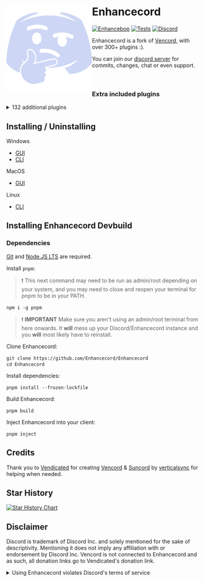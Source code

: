 # Enhancecord [<img src="./browser/icon.png" width="225" align="left" alt="Enhancecord">](https://github.com/Enhancecord/Enhancecord)

[![Enhancebop](https://img.shields.io/badge/Enhancebop-grey?style=flat)](https://github.com/Enhancecord/Enhancebop)
[![Tests](https://github.com/Enhancecord/Enhancecord/actions/workflows/test.yml/badge.svg?branch=main)](https://github.com/Enhancecord/Enhancecord/actions/workflows/test.yml)
[![Discord](https://img.shields.io/discord/1207691698386501634.svg?color=768AD4&label=Discord&logo=discord&logoColor=white)](https://discord.gg/5Xh2W87egW)

Enhancecord is a fork of [Vencord](https://github.com/Vendicated/Vencord), with over 300+ plugins :).

You can join our [discord server](https://discord.gg/5Xh2W87egW) for commits, changes, chat or even support.<br><br></br>

### Extra included plugins
<details>
<summary>132 additional plugins</summary>

- AllCallTimers by MaxHerbold & D3SOX
- AltKrispSwitch by newwares
- AmITyping by MrDiamond
- Anammox by Kyuuhachi
- AtSomeone by Joona
- DecodeBase64 by ThePirateStoner
- BetterActivities by D3SOX, Arjix, AutumnVN
- BetterBanReasons by Inbestigator
- BetterInvites by iamme
- BetterQuickReact by Ven & Sqaaakoi
- BetterUserArea by Samwich
- BlockKeywords by catcraft
- BlockKrsip by D3SOX
- BypassStatus by Inbestigator & thororen
- ChannelTabs by TheSun, TheKodeToad, keifufu, Nickyux
- CleanChannelName by AutumnVN
- ClientSideBlock by Samwich
- CommandPalette by Ethan
- CopyUserMention by Cortex & castdrian
- CustomSounds by TheKodeToad & SpikeHD
- CuteAnimeBoys by ShadyGoat
- CuteNekos by echo
- CutePats by thororen
- ChannelBadges by Creations
- CharacterCounter by Creations
- Demonstration by Samwich
- DisableCameras by Joona
- DoNotLeak by Perny
- DontFilterMe by Samwich
- DoubleCounterBypass by nyx
- EmojiDumper by Cortex, Samwich, Woosh
- Encryptcord by Inbestigator
- EnhancecordCSS by thororen, Panniku, Dablulite, Coolesding, MiniDiscordThemes, LuckFire, gold_me
- ExportContacts by dat_insanity
- FindReply by newwares
- FrequentQuickSwitcher by Samwich
- FriendshipRanks by Samwich
- FriendTags by Samwich
- GensokyoRadioRPC by RyanCaoDev & Prince527
- GifRoulette by Samwich
- Glide by Samwich
- GlobalBadges by HypedDomi & Hosted by Wolfie
- GodMode by Tolgchu
- GoodPerson by nin0dev & mantikafasi
- GoogleThat by Samwich
- Grammar by Samwich
- GrammarFix by unstream
- HideMessage by Hanzy
- HideServers by bepvte
- HolyNotes by Wolfie
- HomeTyping by Samwich
- HopOn by ImLvna
- Husk by nin0dev
- Identity by Samwich
- IgnoreTerms by D3SOX
- InRole by nin0dev
- IrcColors by Grzesiek11
- IRememberYou by zoodogood
- ImagePreview by Creations
- Jumpscare by Surgedevs
- JumpToStart by Samwich
- KeyboardSounds by HypedDomi
- KeywordNotify by camila314 & x3rt
- LimitMiddleClickPaste by nobody (Dev didnt put an author)
- LoginWithQR by nexpid
- MediaDownloader by Colorman (Discord desktop only)
- MediaPlaybackSpeed by D3SOX
- Meow by Samwich
- MessageColors by Hen
- MessageLinkTooltip by Kyuuhachi
- MessageLoggerEnhanced by Aria
- MessageTranslate by Samwich
- ModalFade by Kyuuhachi
- MoreStickers by Leko & Arjix
- NewPluginsManager by Sqaaakoi
- NoAppsAllowed by kvba
- NoBulletPoints by Samwich
- NoDefaultEmojis by Samwich
- NoDeleteSafety by Samwich
- NoMirroredCamera by Nyx
- NoModalAnimation by AutumnVN
- NoNitroUpsell by thororen
- NoRoleHeaders by Samwich
- NotificationTitle by Kyuuhachi
- OnePingPerDM by ProffDea
- PlatformSpoofer by Drag
- PurgeMessages by bhop & nyx
- PinIcon by iamme
- QuestCompleter by HappyEnderman & SerStars (Maintained by thororen)
- QuestionMarkReplacement by nyx
- Quoter by Samwich
- RepeatMessage by Tolgchu
- ReplaceActivityTypes by Nyako
- ReplyPingControl by ant0n & MrDiamond
- RPCStats by Samwich
- ScreenRecorder by AutumnVN (Vesktop & Enhancebop only)
- SearchFix by Jaxx
- SekaiStickers by MaiKokain
- SidebarChat by Joona
- Shakespearean by vmohammad (Dev build only)
- ShowBadgesInChat by Inbestigator & KrystalSkull
- Slap by Korbo
- SoundBoardLogger by Moxxie, fres, echo (Maintained by thororen)
- StatusPresets by iamme
- StatusWhilePlaying by thororen (Desktop app only)
- SteamStatusSync by niko
- StickerBlocker by Samwich
- TalkInReverse by Tolgchu
- TeX by Kyuuhachi
- TextToSpeech by Samwich
- ThemeLibrary by Fafa
- Timezones by Aria
- Title by Kyuuhachi
- TosuRPC by AutumnVN
- Translate+ by Prince527 & Ven
- UnitConverter by sadan
- UnlimitedAccounts by thororen
- UnreadCountBadge by Joona
- UserPFP by nexpid & thororen
- UwUifier by echo
- VCSupport by thororen
- VencordRPC by AutumnVN
- VideoSpeed by Samwich
- ViewRaw2 by Kyuuhachi
- VoiceChannelLog by Sqaaakoi (Maintained by thororen)
- VoiceChatUtilities by D3SOX
- VoiceJoinMessages by Sqaaakoi (Maintained by thororen & Dev build only)
- WebpackTarball by Kyuuhachi
- WhosWatching by fres
- WigglyText by nexpid
- Woof by Samwich
- WriteUpperCase by Samwich & KrystalSkull
- YoutubeDescription by arHSM

</details>


## Installing / Uninstalling

Windows
- [GUI](https://github.com/Enhancecord/Enhancelotl/releases/latest/download/Enhancelotl.exe)
- [CLI](https://github.com/Enhancecord/Enhancelotl/releases/latest/download/EnhancelotlCli.exe)

MacOS
- [GUI](https://github.com/Enhancecord/Enhancelotl/releases/latest/download/Enhancelotl.MacOS.zip)

Linux
- [CLI](https://github.com/Enhancecord/Enhancelotl/releases/latest/download/EnhancelotlCli-Linux)


## Installing Enhancecord Devbuild

### Dependencies
[Git](https://git-scm.com/download) and [Node.JS LTS](https://nodejs.dev/en/) are required.

Install `pnpm`:

> :exclamation: This next command may need to be run as admin/root depending on your system, and you may need to close and reopen your terminal for pnpm to be in your PATH.

```shell
npm i -g pnpm
```

> :exclamation: **IMPORTANT** Make sure you aren't using an admin/root terminal from here onwards. It **will** mess up your Discord/Enhancecord instance and you **will** most likely have to reinstall.

Clone Enhancecord:

```shell
git clone https://github.com/Enhancecord/Enhancecord
cd Enhancecord
```

Install dependencies:

```shell
pnpm install --frozen-lockfile
```

Build Enhancecord:

```shell
pnpm build
```
Inject Enhancecord into your client:

```shell
pnpm inject
```

## Credits

Thank you to [Vendicated](https://github.com/Vendicated) for creating [Vencord](https://github.com/Vendicated/Vencord) & [Suncord](https://github.com/verticalsync/Suncord) by [verticalsync](https://github.com/verticalsync) for helping when needed.

## Star History

<a href="https://star-history.com/#Enhancecord/Enhancecord&Timeline">
  <picture>
    <source media="(prefers-color-scheme: dark)" srcset="https://api.star-history.com/svg?repos=Enhancecord/Enhancecord&type=Timeline&theme=dark" />
    <source media="(prefers-color-scheme: light)" srcset="https://api.star-history.com/svg?repos=Enhancecord/Enhancecord&type=Timeline" />
    <img alt="Star History Chart" src="https://api.star-history.com/svg?repos=Enhancecord/Enhancecord&type=Timeline" />
  </picture>
</a>

## Disclaimer

Discord is trademark of Discord Inc. and solely mentioned for the sake of descriptivity.
Mentioning it does not imply any affiliation with or endorsement by Discord Inc.
Vencord is not connected to Enhancecord and as such, all donation links go to Vendicated's donation link.

<details>
<summary>Using Enhancecord violates Discord's terms of service</summary>

Client modifications are against Discord’s Terms of Service.

However, Discord is pretty indifferent about them and there are no known cases of users getting banned for using client mods! So you should generally be fine if you don’t use plugins that implement abusive behaviour. But no worries, all inbuilt plugins are safe to use!

Regardless, if your account is essential to you and getting disabled would be a disaster for you, you should probably not use any client mods (not exclusive to Enhancecord), just to be safe

Additionally, make sure not to post screenshots with Enhancecord in a server where you might get banned for it

</details>
